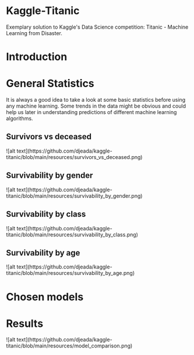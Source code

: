 # Kaggle-Titanic
Exemplary solution to Kaggle's Data Science competition: Titanic - Machine Learning from Disaster.

<h1>Introduction</h1>


<h1>General Statistics</h1>
It is always a good idea to take a look at some basic statistics before using any machine learning. Some trends in the data might be obvious and could help us later in understanding predictions of different machine learning algorithms.

<h2>Survivors vs deceased</h2>
![alt text](https://github.com/djeada/kaggle-titanic/blob/main/resources/survivors_vs_deceased.png)

<h2>Survivability by gender</h2>
![alt text](https://github.com/djeada/kaggle-titanic/blob/main/resources/survivability_by_gender.png)

<h2>Survivability by class</h2>
![alt text](https://github.com/djeada/kaggle-titanic/blob/main/resources/survivability_by_class.png)

<h2>Survivability by age</h2>
![alt text](https://github.com/djeada/kaggle-titanic/blob/main/resources/survivability_by_age.png)

<h1>Chosen models</h1>


<h1>Results</h1>
![alt text](https://github.com/djeada/kaggle-titanic/blob/main/resources/model_comparison.png)
